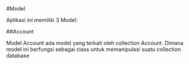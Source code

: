#Model

Aplikasi ini memiliki 3 Model:

##Account

Model Account ada model yang terkait oleh collection Account. Dimana model ini berfungsi sebagai class untuk memanipulasi suatu collection database
